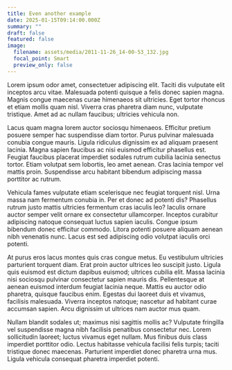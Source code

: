 ```yaml
---
title: Even another example
date: 2025-01-15T09:14:00.000Z
summary: ""
draft: false
featured: false
image:
  filename: assets/media/2011-11-26_14-00-53_132.jpg
  focal_point: Smart
  preview_only: false
---
```

Lorem ipsum odor amet, consectetuer adipiscing elit. Taciti dis vulputate elit inceptos arcu vitae. Malesuada potenti quisque a felis donec sapien magna. Magnis congue maecenas curae himenaeos sit ultricies. Eget tortor rhoncus et etiam mollis quam nisl. Viverra cras pharetra diam nunc, vulputate tristique. Amet ad ac nullam faucibus; ultricies vehicula non.



Lacus quam magna lorem auctor sociosqu himenaeos. Efficitur pretium posuere semper hac suspendisse diam tortor. Purus pulvinar malesuada conubia congue mauris. Ligula ridiculus dignissim ex ad aliquam praesent lacinia. Magna sapien faucibus ac nisi euismod efficitur phasellus est. Feugiat faucibus placerat imperdiet sodales rutrum cubilia lacinia senectus tortor. Etiam volutpat sem lobortis, leo amet aenean. Cras lacinia tempor vel mattis proin. Suspendisse arcu habitant bibendum adipiscing massa porttitor ac rutrum.



Vehicula fames vulputate etiam scelerisque nec feugiat torquent nisl. Urna massa nam fermentum conubia in. Per et donec ad potenti dis? Phasellus rutrum justo mattis ultricies fermentum cras iaculis leo? Iaculis ornare auctor semper velit ornare ex consectetur ullamcorper. Inceptos curabitur adipiscing natoque consequat luctus sapien iaculis. Congue ipsum bibendum donec efficitur commodo. Litora potenti posuere aliquam aenean nibh venenatis nunc. Lacus est sed adipiscing odio volutpat iaculis orci potenti.



At purus eros lacus montes quis cras congue metus. Eu vestibulum ultricies parturient torquent diam. Erat proin auctor ultrices leo suscipit justo. Ligula quis euismod est dictum dapibus euismod; ultrices cubilia elit. Massa lacinia nisi sociosqu pulvinar consectetur sapien mauris dis. Pellentesque at aenean euismod interdum feugiat lacinia neque. Mattis eu auctor odio pharetra, quisque faucibus enim. Egestas dui laoreet duis et vivamus, facilisis malesuada. Viverra inceptos natoque; nascetur ad habitant curae accumsan sapien. Arcu dignissim ut ultrices nam auctor mus quam.



Nullam blandit sodales ut; maximus nisi sagittis mollis ac? Vulputate fringilla vel suspendisse magna nibh facilisis penatibus consectetur nec. Lorem sollicitudin laoreet; luctus vivamus eget nullam. Mus finibus duis class imperdiet porttitor odio. Lectus habitasse vehicula facilisi felis turpis; taciti tristique donec maecenas. Parturient imperdiet donec pharetra urna mus. Ligula vehicula consequat pharetra imperdiet potenti.
